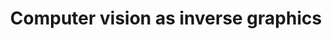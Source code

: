 ---
layout: default
title: Computer vision as inverse graphics
desc: Compression on steroids. 
order: 4
---